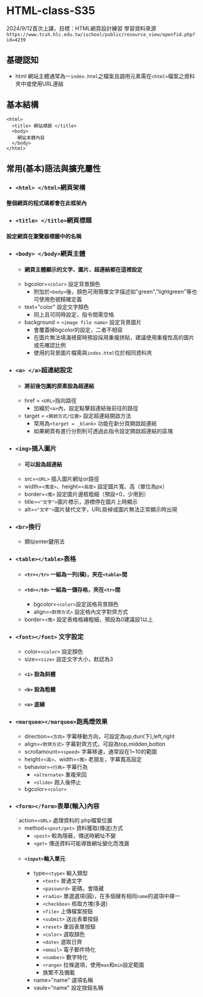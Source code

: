 # HTML-class-S35
2024/9/12首次上課，目標：HTML網頁設計練習
學習資料來源```https://www.tcsh.hlc.edu.tw/ischool/public/resource_view/openfid.php?id=4239```
## 基礎認知
- html 網站主體通常為一```index.html```之檔案且調用元素需在```<html>```檔案之資料夾中或使用URL連結
## 基本結構
```
<html>
  <title> 網站標題 </title>
  <body>
    網站本體內容
  </body>
</html>
```
## 常用(基本)語法與擴充屬性
- ### ```<html> </html>```網頁架構
#### 整個網頁的程式碼都會在此框架內
- ### ```<title> </title>```網頁標題
#### 設定網頁在瀏覽器標籤中的名稱
- ### ```<body> </body>```網頁主體
  - #### 網頁主體顯示的文字、圖片、超連結都在這裡設定
  - bgcolor=```<color>``` 設定背景顏色
    - 附加於```<body>```後，顏色可用簡單文字描述如"green","lightgreen"等也可使用色號精確定義
  - text="color" 設定文字顏色
    - 同上且可同時設定，指令間需空格
  - background = ```<image file name>``` 設定背景圖片
    - 會覆蓋掉bgcolor的設定，二者不相容
    - 在圖片無法填滿視窗時預設採用重複拼貼，建議使用重複性高的圖片或先確認比例
    - 使用的背景圖片檔需與```index.html```位於相同資料夾
- ### ```<a> </a>```超連結設定
  - #### 將前後包圍的原素設為超連結
  - href = ```<URL>```指向路徑
    - 加綴於```<a>```內，設定點擊超連結後前往的路徑
  - target = ```<開啟方式/位置>``` 設定超連結開啟方法
    - 常用為```<target = _blank>``` 功能在新分頁開啟超連結
    - 如果網頁有進行分割則可透過此指令設定開啟超連結的區塊
- ### ```<img>```插入圖片
   - #### 可以設為超連結
   - src=```<URL>``` 插入圖片網址or路徑
   - width=```<寬度>```、height=```<高度>``` 設定圖片寬、高（單位為px）
   - border=```<寬>``` 設定圖片邊框粗細（預設=0，少用到）
   - title=```<"文字">```圖片標示，游標停在圖片上時顯示
   - alt=```<"文字">```圖片替代文字，URL掛掉或圖片無法正常顯示時出現
- ### ```<br>```換行
  - 類似enter鍵用法
- ### ```<table></table>```表格
  - #### ```<tr></tr>``` 一組為一列(橫)，夾在```<table>```間 
  - #### ```<td></td>``` 一組為一儲存格，夾在```<tr>```間
    - bgcolor=```<color>```設定該格背景顏色
    - align=```<對齊方式>``` 設定格內文字對齊方式
  - border=```<寬>``` 設定表格格線粗細，預設為0建議設1以上
- ### ```<font></font>``` 文字設定
  - color=```<color>``` 設定顏色
  - size=```<size>``` 設定文字大小，默認為3
  - #### ```<i>``` 設為斜體
  - #### ```<b>``` 設為粗體
  - #### ```<u>``` 底線
- ### ```<marquee></marquee>```跑馬燈效果
  - direction=```<方向>``` 字幕移動方向，可設定為up,dun(下),left,right
  - align=```<對齊方式>``` 字幕對齊方式，可設為top,midden,botton
  - scrollamount=```<speed>``` 字幕移速，通常設在1~10的範圍
  - height=```<高>```、width=```<寬>``` 老朋友，字幕寬高設定
  - behavior=```<行為>``` 字幕行為
    - ```<alternate>``` 重複來回
    - ```<slide>``` 跑入後停止
  - bgcolor=```<color>```
- ### ```<form></form>```表單(輸入)內容
  ` action=```<URL>``` 處理資料的.php檔案位置
  - method=```<post/get>``` 資料獲取(傳送)方式
    - ```<post>``` 較為隱蔽，傳送時網址不變
    - ```<get>``` 傳送資料可能導致網址變化而洩漏
  - #### ```<input>```輸入單元
    - type=```<type>``` 輸入類型
      - ```<text>``` 普通文字
      - ```<password>``` 密碼，會隱藏
      - ```<radio>``` 單選選項(圓)，在多個擁有相同```name```的選項中擇一
      - ```<checkbox>``` 核取方塊(多選)
      - ```<file>``` 上傳檔案按鈕
      - ```<submit>``` 送出表單按鈕
      - ```<reset>``` 重設表單按鈕
      - ```<color>``` 選取顏色
      - ```<date>``` 選取日齊
      - ```<email>``` 電子郵件特化
      - ```<number>``` 數字特化
      - ```<range>``` 拉條選項，使用```max```和```min```設定範圍
      - 族繁不及備載
    - name="name" 選項名稱
    - vaule="name" 設定按鈕名稱

